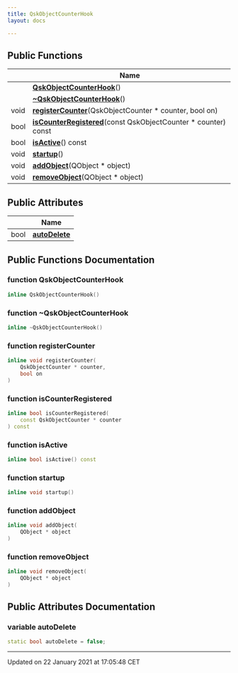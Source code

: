 ```yaml
---
title: QskObjectCounterHook
layout: docs

---
```





## Public Functions

|                | Name           |
| -------------- | -------------- |
| | **[QskObjectCounterHook](/docs/classes/class_qsk_object_counter_hook/#function-qskobjectcounterhook)**() |
| | **[~QskObjectCounterHook](/docs/classes/class_qsk_object_counter_hook/#function-~qskobjectcounterhook)**() |
| void | **[registerCounter](/docs/classes/class_qsk_object_counter_hook/#function-registercounter)**(QskObjectCounter * counter, bool on) |
| bool | **[isCounterRegistered](/docs/classes/class_qsk_object_counter_hook/#function-iscounterregistered)**(const QskObjectCounter * counter) const |
| bool | **[isActive](/docs/classes/class_qsk_object_counter_hook/#function-isactive)**() const |
| void | **[startup](/docs/classes/class_qsk_object_counter_hook/#function-startup)**() |
| void | **[addObject](/docs/classes/class_qsk_object_counter_hook/#function-addobject)**(QObject * object) |
| void | **[removeObject](/docs/classes/class_qsk_object_counter_hook/#function-removeobject)**(QObject * object) |

## Public Attributes

|                | Name           |
| -------------- | -------------- |
| bool | **[autoDelete](/docs/classes/class_qsk_object_counter_hook/#variable-autodelete)**  |

## Public Functions Documentation

### function QskObjectCounterHook

```cpp
inline QskObjectCounterHook()
```


### function ~QskObjectCounterHook

```cpp
inline ~QskObjectCounterHook()
```


### function registerCounter

```cpp
inline void registerCounter(
    QskObjectCounter * counter,
    bool on
)
```


### function isCounterRegistered

```cpp
inline bool isCounterRegistered(
    const QskObjectCounter * counter
) const
```


### function isActive

```cpp
inline bool isActive() const
```


### function startup

```cpp
inline void startup()
```


### function addObject

```cpp
inline void addObject(
    QObject * object
)
```


### function removeObject

```cpp
inline void removeObject(
    QObject * object
)
```


## Public Attributes Documentation

### variable autoDelete

```cpp
static bool autoDelete = false;
```


-------------------------------

Updated on 22 January 2021 at 17:05:48 CET